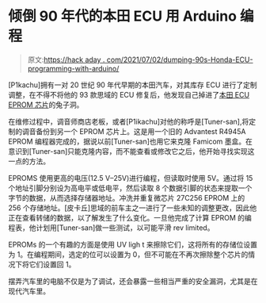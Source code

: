 # 倾倒 90 年代的本田 ECU 用 Arduino 编程

> 原文:[https://hack aday . com/2021/07/02/dumping-90s-Honda-ECU-programming-with-arduino/](https://hackaday.com/2021/07/02/dumping-90s-honda-ecu-programming-with-arduino/)

[P1kachu]拥有一对 20 世纪 90 年代早期的本田汽车，对其库存 ECU 进行了定制调整，在不得不将他的 93 款思域的 ECU 修复后，他发现自己掉进了[本田 ECU EPROM 芯片](http://p1kachu.pluggi.fr/project/automotive/2021/05/30/honda-oki-part1/)的兔子洞。

在维修过程中，调音师商店老板，或者[P1ikachu]对他的称呼是[Tuner-san],将定制的调音备份到另一个 EPROM 芯片上。这是用一个旧的 Advantest R4945A EPROM 编程器完成的，据说以前[Tuner-san]也用它来克隆 Famicom 墨盒。在意识到[Tuner-san]只能克隆内容，而不能查看或修改它之后，他开始寻找实现这一点的方法。

EPROMS 使用更高的电压(12.5 V–25V)进行编程，但读取时使用 5V。通过将 15 个地址引脚分别设为高电平或低电平，然后读取 8 个数据引脚的状态来提取一个字节的数据，从而选择存储器地址。冲洗并重复微芯片 27C256 EPROM 上的 256 个存储地址。[皮卡丘]思域的前车主之一进行了一些未知的调整更改，因此他正在查看转储的数据，以了解发生了什么变化。一旦他完成了计算 EPROM 的编程表，他计划用[Tuner-san]做一些测试，以可能平滑 rev limited。

EPROMs 的一个有趣的方面是使用 UV ligh t 来擦除它们，这将所有的存储位设置为 1。在编程期间，选定的位可以设置为 0，但不可能在不再次擦除整个芯片的情况下将它们设置回 1。

摆弄汽车里的电脑不仅是为了调试，还会暴露一些相当严重的安全漏洞，尤其是在现代汽车里。